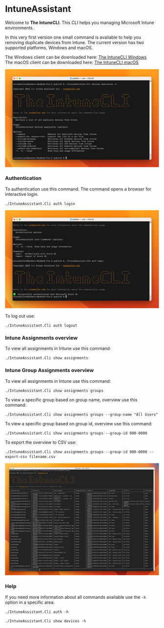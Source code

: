# IntuneAssistant

Welcome to **The IntuneCLI**. This CLI helps you managing Microsoft Intune environments. 

In this very first version one small command is available to help you removing duplicate devices from Intune.
The current version has two supported platforms, Windows and macOS.  

The Windows client can be downloaded here: [The IntuneCLI Windows](https://github.com/srozemuller/IntuneAssistant/blob/main/ClientDownloads/Windows/intunecli-win-x64-v1.exe)  
The macOS client can be downloaded here: [The IntuneCLI macOS](https://github.com/srozemuller/IntuneAssistant/blob/main/ClientDownloads/macOS/intunecli-osx-arm64-v1)


![theintuneCLI.png](Documentation%2Fimages%2FtheintuneCLI.png)

### Authentication
To authentication use this command. The command opens a browser for interactive login.

```shell
./IntuneAssistant.Cli auth login
```

![cliLogin.jpeg](Documentation%2Fimages%2FcliLogin.jpeg)

To log out use:
```shell
./IntuneAssistant.Cli auth logout
```

### Intune Assignments overview
To view all assignments in Intune use this command:
```shell
./IntuneAssistant.Cli show assignments
```

### Intune Group Assignments overview
To view all assignments in Intune use this command:
```shell
./IntuneAssistant.Cli show assignments groups
```

To view a specific group based on group name, overview use this command:
```shell
./IntuneAssistant.Cli show assignments groups --group-name "All Users"
```
To view a specific group based on group id, overview use this command:
```shell
./IntuneAssistant.Cli show assignments groups --group-id 000-0000
```

To export the overview to CSV use:
```shell
./IntuneAssistant.Cli show assignments groups --group-id 000-0000 --export-csv filename.csv
```

![intune-groupoverview](Documentation/images/intune-groupoverview.jpeg)

### Help
If you need more information about all commands available use the `-h` option in a specific area.

```shell
./IntuneAssistant.Cli auth -h
```

```shell
./IntuneAssistant.Cli show devices -h
```

